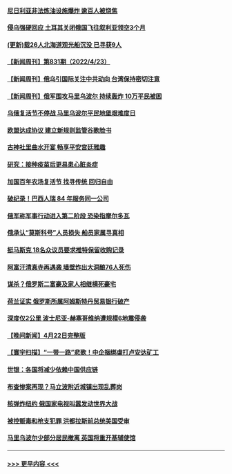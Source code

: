 #### [尼日利亚非法炼油设施爆炸 逾百人被烧焦](../pages/prog202/a103408720.md?t=04241551) 
#### [侵乌强硬回应 土耳其关闭俄国飞往叙利亚领空3个月](../pages/prog202/a103408693.md?t=04241551) 
#### [(更新)载26人北海道观光船沉没 已寻获9人](../pages/prog202/a103408670.md?t=04241551) 
#### [【新闻周刊】第831期（2022/4/23）](../pages/prog202/a103408566.md?t=04241551) 
#### [【新闻周刊】俄乌引国际关注中共动向 台湾保持密切注意](../pages/prog202/a103408515.md?t=04241551) 
#### [【新闻周刊】俄军围攻马里乌波尔 持续轰炸 10万平民被困](../pages/prog202/a103408513.md?t=04241551) 
#### [乌俄复活节不停战 马里乌波尔平民地堡艰难度日](../pages/prog202/a103408440.md?t=04241551) 
#### [欧盟达成协议 建立新规则监管谷歌脸书](../pages/prog202/a103408405.md?t=04241551) 
#### [古神社里曲水开宴 畅享平安宫廷雅趣](../pages/prog202/a103408337.md?t=04241551) 
#### [研究：接种疫苗后更易患心脏炎症](../pages/prog202/a103408275.md?t=04241551) 
#### [加国百年农场复活节 找寻传统 回归自由](../pages/prog202/a103408259.md?t=04241551) 
#### [破纪录！巴西人瑞 84 年服务同一公司](../pages/prog202/a103408247.md?t=04241551) 
#### [俄军称军事行动进入第二阶段 恐染指摩尔多瓦](../pages/prog202/a103408207.md?t=04241551) 
#### [俄承认“莫斯科号”人员损失 船员家属寻真相](../pages/prog202/a103408130.md?t=04241551) 
#### [挺马斯克 18名众议员要求推特保留收购记录](../pages/prog202/a103408122.md?t=04241551) 
#### [阿富汗清真寺再遇袭 墙壁炸出大洞酿76人死伤](../pages/prog202/a103408111.md?t=04241551) 
#### [谋杀？俄罗斯二富豪及家人相继横死豪宅](../pages/prog202/a103407951.md?t=04241551) 
#### [荷兰证实 俄罗斯所属阿姆斯特丹贸易银行破产](../pages/prog202/a103407943.md?t=04241551) 
#### [深度仅2公里 波士尼亚-赫塞哥维纳遭规模6地震侵袭](../pages/prog202/a103407939.md?t=04241551) 
#### [【晚间新闻】4月22日完整版](../pages/prog202/a103407778.md?t=04241551) 
#### [【寰宇扫描】“一带一路”悲歌！中企捆绑虐打卢安达矿工](../pages/prog202/a103407614.md?t=04241551) 
#### [世银：各国将减少依赖中国供应链](../pages/prog202/a103407618.md?t=04241551) 
#### [布查惨案再现？马立波附近城镇出现乱葬岗](../pages/prog202/a103407603.md?t=04241551) 
#### [核弹炸纽约 俄国家电视叫嚣发动世界大战](../pages/prog202/a103407600.md?t=04241551) 
#### [被控贩毒和枪支犯罪 洪都拉斯前总统美国受审](../pages/prog202/a103407548.md?t=04241551) 
#### [马里乌波尔少部分居民撤离 英国将重开基辅使馆](../pages/prog202/a103407479.md?t=04241551) 

----
#### [ >>> 更早内容 <<< ](../indexes/prog202-earlier.md)
